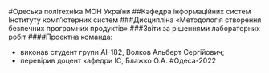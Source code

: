 #Одеська політехніка МОН України
##Кафедра інформаційних систем Інституту комп’ютерних систем
###Дисципліна «Методологія створення безпечних програмних продуктів»
###Звіти за рішеннями лабораторних робіт
####Проєктна команда:
- виконав студент групи AI-182, Волков Альберт Сергiйович;
- перевірив доцент кафедри ІС, Блажко О.А.
#Одеса-2022
